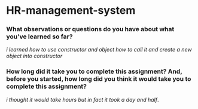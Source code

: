 # HR-management-system

### What observations or questions do you have about what you’ve learned so far?
*i learned how to use constructor and object how to call it and create a new object into constructor*
### How long did it take you to complete this assignment? And, before you started, how long did you think it would take you to complete this assignment?
*i thought it would take hours but in fact it took a day and half*.
